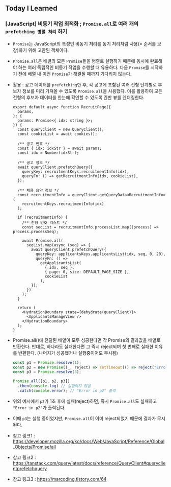 ## Today I Learned

### [JavaScript] 비동기 작업 최적화 ; `Promise.all`로 여러 개의 `prefetching 병렬 처리` 하기

- `Promise`는 JavaScript의 특성인 비동기 처리를 동기 처리처럼 사용(= 순서를 보장)하기 위해 고안된 객체이다.

- `Promise.all`은 배열의 모든 `Promise`들을 병렬로 실행하기 때문에 동시에 완료해야 하는 여러 독립적인 비동기 작업을 수행할 때 유용하다. 다음 `Promise`를 시작하기 전에 배열 내 이전 `Promise`가 해결될 때까지 기다리지 않는다.

- 활용 : 공고 데이터를 `prefetching`한 후, 각 공고에 포함된 여러 전형 단계별로 후보자 정보를 미리 가져올 수 있도록 `Promise.all`을 사용했다. 이를 활용하여 모든 전형의 후보자 데이터를 한눈에 확인할 수 있도록 칸반 뷰를 렌더링한다.

  ```tsx
  export default async function RecruitPage({
    params,
  }: {
    params: Promise<{ idx: string }>;
  }) {
    const queryClient = new QueryClient();
    const cookieList = await cookies();

    /** 공고 번호 */
    const { idx: idxStr } = await params;
    const idx = Number(idxStr);

    /** 공고 정보 */
    await queryClient.prefetchQuery({
      queryKey: recruitmentKeys.recruitmentInfo(idx),
      queryFn: () => getRecruitmentInfo(idx, cookieList),
    });

    /** 채용 요약 정보 */
    const recruitmentInfo = queryClient.getQueryData<RecruitmentInfo>(
      recruitmentKeys.recruitmentInfo(idx)
    );

    if (recruitmentInfo) {
      /** 전형 번호 리스트 */
      const seqList = recruitmentInfo.processList.map((process) => process.processSeq);

      await Promise.all(
        seqList.map(async (seq) => {
          await queryClient.prefetchQuery({
            queryKey: applicantsKeys.applicantsList(idx, seq, 0, 20),
            queryFn: () =>
              getApplicantsList(
                { idx, seq },
                { page: 0, size: DEFAULT_PAGE_SIZE },
                cookieList
              ),
          });
        })
      );
    }

    return (
      <HydrationBoundary state={dehydrate(queryClient)}>
        <ApplicantsManageView />
      </HydrationBoundary>
    );
  }
  ```

- Promise.all()에 전달된 배열이 모두 성공한다면 각 Promise의 결과값을 배열로 반환한다. 반대로, 하나라도 실패한다면 그 즉시 reject되며 첫 번째로 실패한 이유를 반환한다. (나머지가 성공했거나 실행중이어도 무시됨)

  ```ts
  const p1 = Promise.resolve(1);
  const p2 = new Promise((_, reject) => setTimeout(() => reject("Error in p2"), 1000));
  const p3 = Promise.resolve(3);

  Promise.all([p1, p2, p3])
    .then(console.log) // 실행되지 않음
    .catch(console.error); // "Error in p2" 출력
  ```

- 위의 예시에서 `p2`가 1초 후에 실패(reject)하면, 즉시 `Promise.all`도 실패하고 `"Error in p2"`가 출력된다.
- 이때 `p3`는 실행 중이었지만, `Promise.all`이 이미 reject되었기 때문에 결과가 무시된다.

- 참고 링크1 : https://developer.mozilla.org/ko/docs/Web/JavaScript/Reference/Global_Objects/Promise/all
- 참고 링크2 : https://tanstack.com/query/latest/docs/reference/QueryClient#queryclientprefetchquery
- 참고 링크3 : https://marcoding.tistory.com/64
